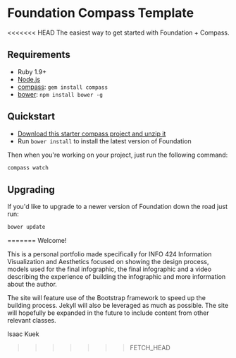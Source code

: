 # Foundation Compass Template

<<<<<<< HEAD
The easiest way to get started with Foundation + Compass.

## Requirements

  * Ruby 1.9+
  * [Node.js](http://nodejs.org)
  * [compass](http://compass-style.org/): `gem install compass`
  * [bower](http://bower.io): `npm install bower -g`

## Quickstart

  * [Download this starter compass project and unzip it](https://github.com/zurb/foundation-compass-template/archive/master.zip)
  * Run `bower install` to install the latest version of Foundation
  
Then when you're working on your project, just run the following command:

```bash
compass watch
```

## Upgrading

If you'd like to upgrade to a newer version of Foundation down the road just run:

```bash
bower update
```
=======
Welcome!

This is a personal portfolio made specifically for INFO 424 Information Visualization and Aesthetics focused on showing the design process, models used for the final infographic, the final infographic and a video describing the experience of building the infographic and more information about the author.

The site will feature use of the Bootstrap framework to speed up the building process. Jekyll will also be leveraged as much as possible. The site will hopefully be expanded in the future to include content from other relevant classes.

Isaac Kuek
>>>>>>> FETCH_HEAD
